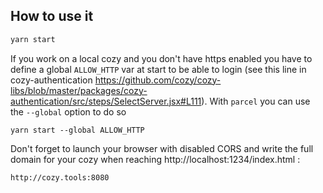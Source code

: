 ## How to use it

```jsx
yarn start
```

If you work on a local cozy and you don't have https enabled you have to define a global `ALLOW_HTTP` var at start to be able to login (see this line in cozy-authentication https://github.com/cozy/cozy-libs/blob/master/packages/cozy-authentication/src/steps/SelectServer.jsx#L111). With `parcel` you can use the `--global` option to do so

```
yarn start --global ALLOW_HTTP
```

Don't forget to launch your browser with disabled CORS and write the full domain for your cozy when reaching http://localhost:1234/index.html :

```
http://cozy.tools:8080
```
